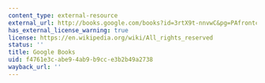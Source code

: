 ```yaml
---
content_type: external-resource
external_url: http://books.google.com/books?id=3rtX9t-nnvwC&pg=PAfrontcover
has_external_license_warning: true
license: https://en.wikipedia.org/wiki/All_rights_reserved
status: ''
title: Google Books
uid: f4761e3c-abe9-4ab9-b9cc-e3b2b49a2738
wayback_url: ''
---
```

